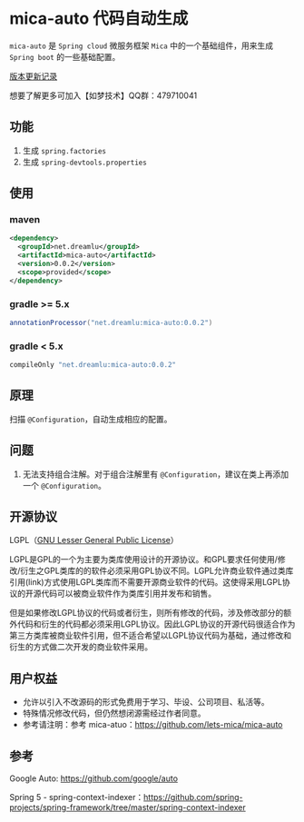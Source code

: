 # mica-auto 代码自动生成
`mica-auto` 是 `Spring cloud` 微服务框架 `Mica` 中的一个基础组件，用来生成 `Spring boot` 的一些基础配置。 

[版本更新记录](CHANGELOG.md)

想要了解更多可加入【如梦技术】QQ群：479710041

## 功能
1. 生成 `spring.factories`
2. 生成 `spring-devtools.properties`

## 使用
### maven
```xml
<dependency>
  <groupId>net.dreamlu</groupId>
  <artifactId>mica-auto</artifactId>
  <version>0.0.2</version>
  <scope>provided</scope>
</dependency>
```

### gradle >= 5.x
```groovy
annotationProcessor("net.dreamlu:mica-auto:0.0.2")
```

### gradle < 5.x
```groovy
compileOnly "net.dreamlu:mica-auto:0.0.2"
```

## 原理
扫描 `@Configuration`，自动生成相应的配置。

## 问题
1. 无法支持组合注解。对于组合注解里有 `@Configuration`，建议在类上再添加一个 `@Configuration`。

## 开源协议
LGPL（[GNU Lesser General Public License](http://www.gnu.org/licenses/lgpl.html)）

LGPL是GPL的一个为主要为类库使用设计的开源协议。和GPL要求任何使用/修改/衍生之GPL类库的的软件必须采用GPL协议不同。LGPL允许商业软件通过类库引用(link)方式使用LGPL类库而不需要开源商业软件的代码。这使得采用LGPL协议的开源代码可以被商业软件作为类库引用并发布和销售。

但是如果修改LGPL协议的代码或者衍生，则所有修改的代码，涉及修改部分的额外代码和衍生的代码都必须采用LGPL协议。因此LGPL协议的开源代码很适合作为第三方类库被商业软件引用，但不适合希望以LGPL协议代码为基础，通过修改和衍生的方式做二次开发的商业软件采用。

## 用户权益
* 允许以引入不改源码的形式免费用于学习、毕设、公司项目、私活等。
* 特殊情况修改代码，但仍然想闭源需经过作者同意。
* 参考请注明：参考 mica-atuo：https://github.com/lets-mica/mica-auto

## 参考
Google Auto: https://github.com/google/auto

Spring 5 - spring-context-indexer：https://github.com/spring-projects/spring-framework/tree/master/spring-context-indexer

